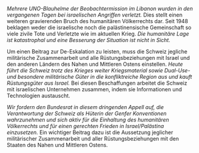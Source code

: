*Mehrere UNO-Blauhelme der Beobachtermission im Libanon wurden in den vergangenen Tagen bei israelischen Angriffen verletzt.* Dies stellt einen weiteren gravierenden Bruch des humanitären Völkerrechts dar. Seit 1948 beklagen weder die israelische noch die palästinensische Gemeinschaft so viele zivile Tote und Verletzte wie im aktuellen Krieg. *Die humanitäre Lage ist katastrophal und eine Besserung der Situation ist nicht in Sicht.* 

Um einen Beitrag zur De-Eskalation zu leisten, muss die Schweiz jegliche militärische Zusammenarbeit und alle Rüstungsbeziehungen mit Israel und den anderen Ländern des Nahen und Mittleren Ostens einstellen. *Heute führt die Schweiz trotz des Krieges weiter Kriegsmaterial sowie Dual-Use- und besondere militärische Güter in die konfliktreiche Region aus und kauft Rüstungsgüter aus Israel.* Bei diesen Beschaffungen arbeitet die Schweiz mit israelischen Unternehmen zusammen, indem sie Informationen und Technologien austauscht. 

*Wir fordern den Bundesrat in diesem dringenden Appell auf, die Verantwortung der Schweiz als Hüterin der Genfer Konventionen wahrzunehmen und sich aktiv für die Einhaltung des humanitären Völkerrechts und für einen gerechten Frieden in Israel/Palästina einzusetzen.* Ein wichtiger Beitrag dazu ist die Aussetzung jeglicher militärischer Zusammenarbeit und aller Rüstungsbeziehungen mit den Staaten des Nahen und Mittleren Ostens.
